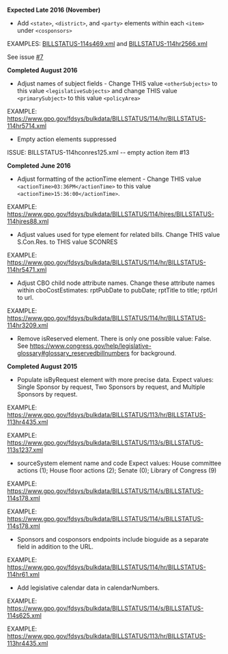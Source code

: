 __Expected Late 2016 (November)__
* Add `<state>`, `<district>`, and `<party>` elements within each `<item>` under `<cosponsors>`

EXAMPLES: [BILLSTATUS-114s469.xml](BILLSTATUS-114s469.xml) and [BILLSTATUS-114hr2566.xml](BILLSTATUS-114hr2566.xml)

See issue [#7](https://github.com/usgpo/bill-status/issues/7)

__Completed August 2016__
* Adjust names of subject fields - Change THIS value `<otherSubjects>`
to this value `<legislativeSubjects>` and change THIS value `<primarySubject>` 
to this value `<policyArea>`

EXAMPLE: https://www.gpo.gov/fdsys/bulkdata/BILLSTATUS/114/hr/BILLSTATUS-114hr5714.xml

* Empty action elements suppressed

ISSUE: BILLSTATUS-114hconres125.xml -- empty action item #13
 
__Completed June 2016__
* Adjust formatting of the actionTime element - Change THIS value `<actionTime>03:36PM</actionTime>` 
to this value `<actionTime>15:36:00</actionTime>`. 

EXAMPLE: https://www.gpo.gov/fdsys/bulkdata/BILLSTATUS/114/hjres/BILLSTATUS-114hjres88.xml 
* Adjust values used for type element for related bills. Change THIS value S.Con.Res. to THIS value SCONRES   

EXAMPLE: https://www.gpo.gov/fdsys/bulkdata/BILLSTATUS/114/hr/BILLSTATUS-114hr5471.xml
* Adjust CBO child node attribute names. Change these attribute names within cboCostEstimates: rptPubDate to pubDate; rptTitle to title; rptUrl to url. 

EXAMPLE: https://www.gpo.gov/fdsys/bulkdata/BILLSTATUS/114/hr/BILLSTATUS-114hr3209.xml
* Remove isReserved element. There is only one possible value: False. See https://www.congress.gov/help/legislative-glossary#glossary_reservedbillnumbers for background.

__Completed August 2015__
* Populate isByRequest element with more precise data. Expect values: Single Sponsor by request, Two Sponsors by request, and Multiple Sponsors by request. 

EXAMPLE: https://www.gpo.gov/fdsys/bulkdata/BILLSTATUS/113/hr/BILLSTATUS-113hr4435.xml

EXAMPLE: https://www.gpo.gov/fdsys/bulkdata/BILLSTATUS/113/s/BILLSTATUS-113s1237.xml
* sourceSystem element name and code Expect values: House committee actions (1); House floor actions (2); Senate (0); Library of Congress (9) 

EXAMPLE: https://www.gpo.gov/fdsys/bulkdata/BILLSTATUS/114/s/BILLSTATUS-114s178.xml 

EXAMPLE: https://www.gpo.gov/fdsys/bulkdata/BILLSTATUS/114/s/BILLSTATUS-114s178.xml 
* Sponsors and cosponsors endpoints include bioguide as a separate field in addition to the URL. 

EXAMPLE: https://www.gpo.gov/fdsys/bulkdata/BILLSTATUS/114/hr/BILLSTATUS-114hr61.xml
* Add legislative calendar data in calendarNumbers. 

EXAMPLE: https://www.gpo.gov/fdsys/bulkdata/BILLSTATUS/114/s/BILLSTATUS-114s625.xml 

EXAMPLE: https://www.gpo.gov/fdsys/bulkdata/BILLSTATUS/113/hr/BILLSTATUS-113hr4435.xml 


